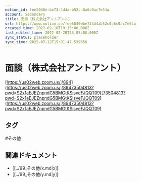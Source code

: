 ```yaml
---
notion_id: fee5040e-be73-4d4a-b52c-0a6c9ac7e54a
account: Secondary
title: 面談（株式会社アントアント）　
url: https://www.notion.so/fee5040ebe734d4ab52c0a6c9ac7e54a
created_time: 2022-02-18T10:15:00.000Z
last_edited_time: 2022-02-20T23:05:00.000Z
sync_status: placeholder
sync_time: 2025-07-12T15:01:47.539550
---
```

# 面談（株式会社アントアント）

[https://us02web.zoom.us/j/894](https://us02web.zoom.us/j/89473504813?pwd=S2x1aEJEZnpndG5BMGtKSisveFJQQT09)[73504813?pwd=S2x1aEJEZnpndG5BMGtKSisveFJQQT09](https://us02web.zoom.us/j/89473504813?pwd=S2x1aEJEZnpndG5BMGtKSisveFJQQT09)

## タグ

#その他 

## 関連ドキュメント

- [[../99_その他/x.md|x]]
- [[../99_その他/y.md|y]]
